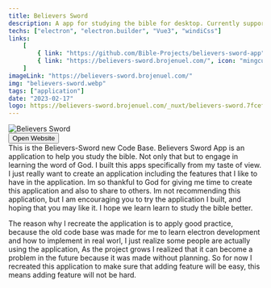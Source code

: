 ```yaml
---
title: Believers Sword
description: A app for studying the bible for desktop. Currently supports windows only.
techs: ["electron", "electron.builder", "Vue3", "windiCss"]
links:
    [
        { link: "https://github.com/Bible-Projects/believers-sword-app", icon: "ant-design:github-filled", tooltip: "Open in Github" },
        { link: "https://believers-sword.brojenuel.com/", icon: "mingcute:external-link-line", tooltip: "Open Link" },
    ]
imageLink: "https://believers-sword.brojenuel.com/"
img: "believers-sword.webp"
tags: ["application"]
date: "2023-02-17"
logo: https://believers-sword.brojenuel.com/_nuxt/believers-sword.7fcefc1c.svg
---
```


![Believers Sword](/img/work/believers-sword.webp)
<br/>
<a href="https://believers-sword.brojenuel.com" target="_blank">
<button class="btn">
<span>
<Icon name="octicon:link-external-16"></Icon>
Open Website
</span>
</button>
</a>
<br/>
This is the Believers-Sword new Code Base. Believers Sword App is an application to help you study the bible. Not only that but to engage in learning the word of God. I built this apps specifically from my taste of view. I just really want to create an application including the features that I like to have in the application. Im so thankful to God for giving me time to create this application and also to share to others. Im not recommending this application, but I am encouraging you to try the application I built, and hoping that you may like it. I hope we learn learn to study the bible better.

The reason why I recreate the application is to apply good practice, because the old code base was made for me to learn electron development and how to implement in real worl, I just realize some people are actually using the application, As the project grows I realized that it can become a problem in the future because it was made without planning. So for now I recreated this application to make sure that adding feature will be easy, this means adding feature will not be hard.
